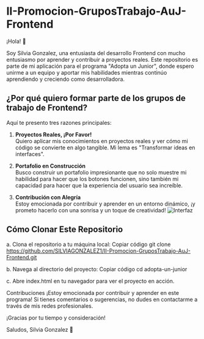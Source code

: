 # II-Promocion-GruposTrabajo-AuJ-Frontend

¡Hola! 🚀

Soy Silvia Gonzalez, una entusiasta del desarrollo Frontend con mucho entusiasmo por aprender y contribuir a proyectos reales. Este repositorio es parte de mi aplicación para el programa "Adopta un Junior", donde espero unirme a un equipo y aportar mis habilidades mientras continúo aprendiendo y creciendo como desarrolladora.

## ¿Por qué quiero formar parte de los grupos de trabajo de Frontend?

Aquí te presento tres razones principales:

1. **Proyectos Reales, ¡Por Favor!**  
   Quiero aplicar mis conocimientos en proyectos reales y ver cómo mi código se convierte en algo tangible. Mi lema es "Transformar ideas en interfaces". 

2. **Portafolio en Construcción**  
   Busco construir un portafolio impresionante que no solo muestre mi habilidad para hacer que los botones funcionen, sino también mi capacidad para hacer que la experiencia del usuario sea increíble.

3. **Contribución con Alegría**  
   Estoy emocionada por contribuir y aprender en un entorno dinámico, ¡y prometo hacerlo con una sonrisa y un toque de creatividad!
![Interfaz](https://github.com/user-attachments/assets/2bdb60a4-0519-4177-990f-7bdd7aec34c2)


## Cómo Clonar Este Repositorio
a. Clona el repositorio a tu máquina local:
Copiar código
git clone https://github.com/SILVIAGONZALEZ1/II-Promocion-GruposTrabajo-AuJ-Frontend.git

b. Navega al directorio del proyecto:
Copiar código
cd adopta-un-junior

c. Abre index.html en tu navegador para ver el proyecto en acción.

Contribuciones
¡Estoy emocionada por contribuir y aprender en este programa! Si tienes comentarios o sugerencias, no dudes en contactarme a través de mis redes profesionales.

¡Gracias por tu tiempo y consideración!

Saludos,
Silvia Gonzalez 🚀


